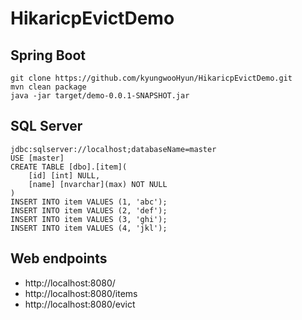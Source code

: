 # HikaricpEvictDemo
## Spring Boot
```
git clone https://github.com/kyungwooHyun/HikaricpEvictDemo.git
mvn clean package
java -jar target/demo-0.0.1-SNAPSHOT.jar
```
## SQL Server
```
jdbc:sqlserver://localhost;databaseName=master
USE [master]
CREATE TABLE [dbo].[item](
	[id] [int] NULL,
	[name] [nvarchar](max) NOT NULL
)
INSERT INTO item VALUES (1, 'abc');
INSERT INTO item VALUES (2, 'def');
INSERT INTO item VALUES (3, 'ghi');
INSERT INTO item VALUES (4, 'jkl');
```
## Web endpoints
- http://localhost:8080/
- http://localhost:8080/items
- http://localhost:8080/evict
